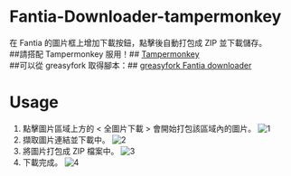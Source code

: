 # Fantia-Downloader-tampermonkey
在 Fantia 的圖片框上增加下載按鈕，點擊後自動打包成 ZIP 並下載儲存。 <br>
##請搭配 Tampermonkey 服用！##
[Tampermonkey](https://www.tampermonkey.net/)
<br>
##可以從 greasyfork 取得腳本：##
[greasyfork Fantia downloader](https://greasyfork.org/zh-TW/scripts/423306-fantia-downloader)

# Usage
1. 點擊圖片區域上方的 < 全圖片下載 > 會開始打包該區域內的圖片。
![1](https://imgur.com/SyRh7mZ)
2. 擷取圖片連結並下載中。
![2](https://imgur.com/FT7rY3Z)
3. 將圖片打包成 ZIP 檔案中。
![3](https://imgur.com/K6IQ8Cj)
4. 下載完成。
![4](https://imgur.com/zP1QGMc)
